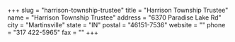 +++
slug = "harrison-township-trustee"
title = "Harrison Township Trustee"
name = "Harrison Township Trustee"
address = "6370 Paradise Lake Rd"
city = "Martinsville"
state = "IN"
postal = "46151-7536"
website = ""
phone = "317 422-5965"
fax = ""
+++
